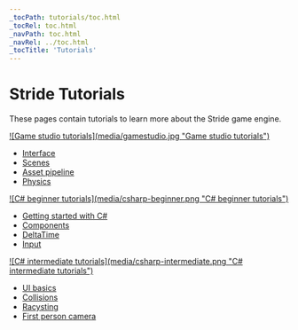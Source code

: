 ```yaml
---
_tocPath: tutorials/toc.html
_tocRel: toc.html
_navPath: toc.html
_navRel: ../toc.html
_tocTitle: 'Tutorials'
---
```


# Stride Tutorials
These pages contain tutorials to learn more about the Stride game engine.

<div class='tutorial'>
    <a href="gamestudio/index.md"> 
        <div class='stride-documentation-image'>
            ![Game studio tutorials](media/gamestudio.jpg "Game studio tutorials")
        </div>
        <div class='tutorial_description'>
            <ul>
                <li>Interface</li> 
                <li>Scenes</li> 
                <li>Asset pipeline</li> 
                <li>Physics</li> 
            </ul>
        </div>
    </a>
</div>

<div class='tutorial'>
    <a href="csharpbeginner/index.md"> 
        <div class='stride-documentation-image'>
            ![C# beginner tutorials](media/csharp-beginner.png "C# beginner tutorials")
        </div>
        <div class='tutorial_description'>
            <ul>
                <li>Getting started with C#</li> 
                <li>Components</li> 
                <li>DeltaTime</li> 
                <li>Input</li> 
            </ul>
        </div>
    </a>
</div>

<div class='tutorial'>
    <a href="csharpintermediate/index.md"> 
        <div class='stride-documentation-image'>
            ![C# intermediate tutorials](media/csharp-intermediate.png "C# intermediate tutorials")
        </div>
        <div class='tutorial_description'>
            <ul>
                <li>UI basics</li> 
                <li>Collisions</li> 
                <li>Racysting</li> 
                <li>First person camera</li> 
            </ul>
        </div>
    </a>
</div>

